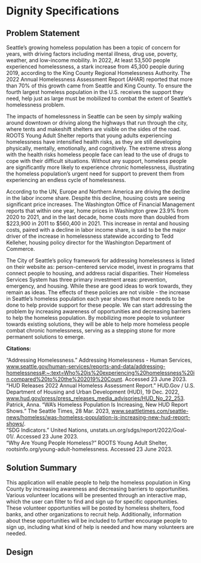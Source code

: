 # Dignity Specifications

## Problem Statement
Seattle’s growing homeless population has been a topic of concern for years, with driving factors including mental illness, drug use, poverty, weather, and low-income mobility. In 2022, At least 53,500 people experienced homelessness, a stark increase from 45,300 people during 2019, according to the King County Regional Homelessness Authority. The 2022 Annual Homelessness Assessment Report (AHAR) reported that more than 70% of this growth came from Seattle and King County. To ensure the fourth largest homeless population in the U.S. receives the support they need, help just as large must be mobilized to combat the extent of Seattle’s homelessness problem.

The impacts of homelessness in Seattle can be seen by simply walking around downtown or driving along the highways that run through the city, where tents and makeshift shelters are visible on the sides of the road. ROOTS Young Adult Shelter reports that young adults experiencing homelessness have intensified health risks, as they are still developing physically, mentally, emotionally, and cognitively. The extreme stress along with the health risks homeless people face can lead to the use of drugs to cope with their difficult situations. Without any support, homeless people are significantly more likely to experience chronic homelessness, illustrating the homeless population’s urgent need for support to prevent them from experiencing an endless cycle of homelessness.

According to the UN, Europe and Northern America are driving the decline in the labor income share. Despite this decline, housing costs are seeing significant price increases. The Washington Office of Financial Management reports that within one year, home prices in Washington grew 23.9% from 2020 to 2021, and in the last decade, home costs more than doubled from $223,900 in 2011 to $560,400 in 2021. This increase in rental and housing costs, paired with a decline in labor income share, is said to be the major driver of the increase in homelessness statewide according to Tedd Kelleher, housing policy director for the Washington Department of Commerce. 

The City of Seattle’s policy framework for addressing homelessness is listed on their website as: person-centered service model, invest in programs that connect people to housing, and address racial disparities. Their Homeless Services System has three primary investment areas: prevention, emergency, and housing. While these are good ideas to work towards, they remain as ideas. The effects of these policies are not visible - the increase in Seattle’s homeless population each year shows that more needs to be done to help provide support for these people. We can start addressing the problem by increasing awareness of opportunities and decreasing barriers to help the homeless population. By mobilizing more people to volunteer towards existing solutions, they will be able to help more homeless people combat chronic homelessness, serving as a stepping stone for more permanent solutions to emerge.

**Citations:**

“Addressing Homelessness.” Addressing Homelessness - Human Services, www.seattle.gov/human-services/reports-and-data/addressing-homelessness#:~:text=Who%20is%20experiencing%20homelessness%20in,compared%20to%20the%202019%20Count. Accessed 23 June 2023.  
“HUD Releases 2022 Annual Homeless Assessment Report.” HUD.Gov / U.S. Department of Housing and Urban Development (HUD), 19 Dec. 2022, www.hud.gov/press/press_releases_media_advisories/HUD_No_22_253.  
Patrick, Anna. “WA’s Homeless Population Is Increasing, New HUD Report Shows.” The Seattle Times, 28 Mar. 2023, www.seattletimes.com/seattle-news/homeless/was-homeless-population-is-increasing-new-hud-report-shows/.  
“SDG Indicators.” United Nations, unstats.un.org/sdgs/report/2022/Goal-01/. Accessed 23 June 2023.  
“Why Are Young People Homeless?” ROOTS Young Adult Shelter, rootsinfo.org/young-adult-homelessness. Accessed 23 June 2023. 

## Solution Summary
This application will enable people to help the homeless population in King County by increasing awareness and decreasing barriers to opportunities. Various volunteer locations will be presented through an interactive map, which the user can filter to find and sign up for specific opportunities. These volunteer opportunities will be posted by homeless shelters, food banks, and other organizations to recruit help. Additionally, information about these opportunities will be included to further encourage people to sign up, including what kind of help is needed and how many volunteers are needed.

## Design
